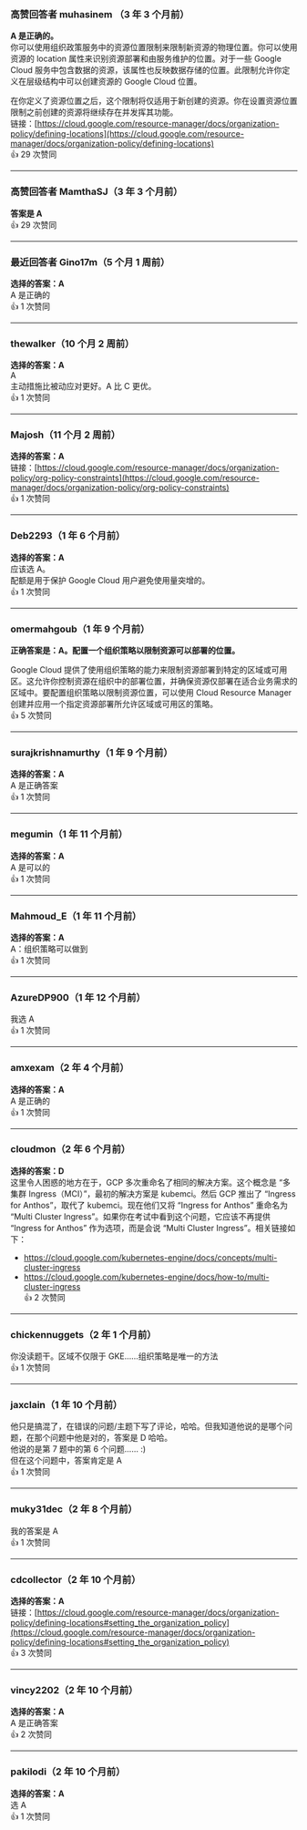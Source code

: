 ### 高赞回答者 muhasinem （3 年 3 个月前）
**A 是正确的。**  
你可以使用组织政策服务中的资源位置限制来限制新资源的物理位置。你可以使用资源的 location 属性来识别资源部署和由服务维护的位置。对于一些 Google Cloud 服务中包含数据的资源，该属性也反映数据存储的位置。此限制允许你定义在层级结构中可以创建资源的 Google Cloud 位置。

在你定义了资源位置之后，这个限制将仅适用于新创建的资源。你在设置资源位置限制之前创建的资源将继续存在并发挥其功能。  
链接：[https://cloud.google.com/resource-manager/docs/organization-policy/defining-locations](https://cloud.google.com/resource-manager/docs/organization-policy/defining-locations)  
👍 29 次赞同

---

### 高赞回答者 MamthaSJ（3 年 3 个月前）  
**答案是 A**  
👍 29 次赞同

---

### 最近回答者 Gino17m（5 个月 1 周前）  
**选择的答案：A**  
A 是正确的  
👍 1 次赞同

---

### thewalker（10 个月 2 周前）  
**选择的答案：A**  
A  
主动措施比被动应对更好。A 比 C 更优。  
👍 1 次赞同

---

### Majosh（11 个月 2 周前）  
**选择的答案：A**  
链接：[https://cloud.google.com/resource-manager/docs/organization-policy/org-policy-constraints](https://cloud.google.com/resource-manager/docs/organization-policy/org-policy-constraints)  
👍 1 次赞同

---

### Deb2293（1 年 6 个月前）  
**选择的答案：A**  
应该选 A。  
配额是用于保护 Google Cloud 用户避免使用量突增的。  
👍 1 次赞同

---

### omermahgoub（1 年 9 个月前）  
**正确答案是：A。配置一个组织策略以限制资源可以部署的位置。**  

Google Cloud 提供了使用组织策略的能力来限制资源部署到特定的区域或可用区。这允许你控制资源在组织中的部署位置，并确保资源仅部署在适合业务需求的区域中。要配置组织策略以限制资源位置，可以使用 Cloud Resource Manager 创建并应用一个指定资源部署所允许区域或可用区的策略。  
👍 5 次赞同

---

### surajkrishnamurthy（1 年 9 个月前）  
**选择的答案：A**  
A 是正确答案  
👍 1 次赞同

---

### megumin（1 年 11 个月前）  
**选择的答案：A**  
A 是可以的  
👍 1 次赞同

---

### Mahmoud_E（1 年 11 个月前）  
**选择的答案：A**  
A：组织策略可以做到  
👍 1 次赞同

---

### AzureDP900（1 年 12 个月前）  
我选 A  
👍 1 次赞同

---

### amxexam（2 年 4 个月前）  
**选择的答案：A**  
A 是正确的  
👍 1 次赞同

---

### cloudmon（2 年 6 个月前）  
**选择的答案：D**  
这里令人困惑的地方在于，GCP 多次重命名了相同的解决方案。这个概念是 “多集群 Ingress（MCI）”，最初的解决方案是 kubemci。然后 GCP 推出了 “Ingress for Anthos”，取代了 kubemci。现在他们又将 “Ingress for Anthos” 重命名为 “Multi Cluster Ingress”。如果你在考试中看到这个问题，它应该不再提供 “Ingress for Anthos” 作为选项，而是会说 “Multi Cluster Ingress”。相关链接如下：  
- https://cloud.google.com/kubernetes-engine/docs/concepts/multi-cluster-ingress  
- https://cloud.google.com/kubernetes-engine/docs/how-to/multi-cluster-ingress  
👍 2 次赞同

---

### chickennuggets（2 年 1 个月前）  
你没读题干。区域不仅限于 GKE……组织策略是唯一的方法  
👍 1 次赞同

---

### jaxclain（1 年 10 个月前）  
他只是搞混了，在错误的问题/主题下写了评论，哈哈。但我知道他说的是哪个问题，在那个问题中他是对的，答案是 D 哈哈。  
他说的是第 7 题中的第 6 个问题…… :)  
但在这个问题中，答案肯定是 A  
👍 1 次赞同

---

### muky31dec（2 年 8 个月前）  
我的答案是 A  
👍 1 次赞同

---

### cdcollector（2 年 10 个月前）  
**选择的答案：A**  
链接：[https://cloud.google.com/resource-manager/docs/organization-policy/defining-locations#setting_the_organization_policy](https://cloud.google.com/resource-manager/docs/organization-policy/defining-locations#setting_the_organization_policy)  
👍 3 次赞同

---

### vincy2202（2 年 10 个月前）  
**选择的答案：A**  
A 是正确答案  
👍 2 次赞同

---

### pakilodi（2 年 10 个月前）  
**选择的答案：A**  
选 A  
👍 1 次赞同
